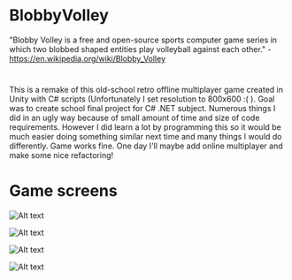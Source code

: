 # BlobbyVolley

"Blobby Volley is a free and open-source sports computer game series in which two blobbed shaped entities play volleyball against each other." -https://en.wikipedia.org/wiki/Blobby_Volley
#

This is a remake of this old-school retro offline multiplayer game created in Unity with C# scripts (Unfortunately I set resolution to 800x600 :( ). Goal was to create school final project for C# .NET subject. Numerous things I did in an ugly way because of small amount of time and size of code requirements. However I did learn a lot by programming this so it would be much easier doing something similar next time and many things I would do differently. Game works fine. One day I'll maybe add online multiplayer and make some nice refactoring! 
# Game screens
![Alt text](Assets/Game_Images/main.png?raw=true "Menu")

![Alt text](Assets/Game_Images/game.png?raw=true "Game")

![Alt text](Assets/Game_Images/settings.png?raw=true "Settings")

![Alt text](Assets/Game_Images/info.png?raw=true "Info")

